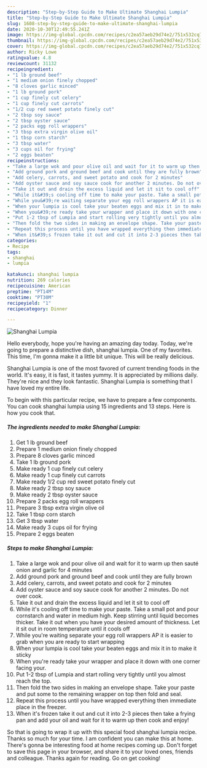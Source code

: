 ```yaml
---
description: "Step-by-Step Guide to Make Ultimate Shanghai Lumpia"
title: "Step-by-Step Guide to Make Ultimate Shanghai Lumpia"
slug: 1608-step-by-step-guide-to-make-ultimate-shanghai-lumpia
date: 2020-10-30T12:49:55.241Z
image: https://img-global.cpcdn.com/recipes/c2ea57aeb29d74e2/751x532cq70/shanghai-lumpia-recipe-main-photo.jpg
thumbnail: https://img-global.cpcdn.com/recipes/c2ea57aeb29d74e2/751x532cq70/shanghai-lumpia-recipe-main-photo.jpg
cover: https://img-global.cpcdn.com/recipes/c2ea57aeb29d74e2/751x532cq70/shanghai-lumpia-recipe-main-photo.jpg
author: Ricky Lowe
ratingvalue: 4.8
reviewcount: 31132
recipeingredient:
- "1 lb ground beef"
- "1 medium onion finely chopped"
- "8 cloves garlic minced"
- "1 lb ground pork"
- "1 cup finely cut celery"
- "1 cup finely cut carrots"
- "1/2 cup red sweet potato finely cut"
- "2 tbsp soy sauce"
- "2 tbsp oyster sauce"
- "2 packs egg roll wrappers"
- "3 tbsp extra virgin olive oil"
- "1 tbsp corn starch"
- "3 tbsp water"
- "3 cups oil for frying"
- "2 eggs beaten"
recipeinstructions:
- "Take a large wok and pour olive oil and wait for it to warm up then sauté onion and garlic for 4 minutes"
- "Add ground pork and ground beef and cook until they are fully brown"
- "Add celery, carrots, and sweet potato and cook for 2 minutes"
- "Add oyster sauce and soy sauce cook for another 2 minutes. Do not over cook."
- "Take it out and drain the excess liquid and let it sit to cool off"
- "While it&#39;s cooling off time to make your paste. Take a small pot and pour cornstarch and water in medium high. Keep stirring until liquid becomes thicker. Take it out when you have your desired amount of thickness. Let it sit out in room temperature until it cools off"
- "While you&#39;re waiting separate your egg roll wrappers AP it is easier to grab when you are ready to start wrapping"
- "When your lumpia is cool take your beaten eggs and mix it in to make it sticky"
- "When you&#39;re ready take your wrapper and place it down with one corner facing your."
- "Put 1-2 tbsp of Lumpia and start rolling very tightly until you almost reach the top."
- "Then fold the two sides in making an envelope shape. Take your paste and put some to the remaining wrapper on top then fold and seal."
- "Repeat this process until you have wrapped everything then immediate place in the freezer."
- "When it&#39;s frozen take it out and cut it into 2-3 pieces then take a frying pan and add your oil and wait for it to warm up then cook and enjoy!"
categories:
- Recipe
tags:
- shanghai
- lumpia

katakunci: shanghai lumpia 
nutrition: 269 calories
recipecuisine: American
preptime: "PT14M"
cooktime: "PT30M"
recipeyield: "1"
recipecategory: Dinner

---
```



![Shanghai Lumpia](https://img-global.cpcdn.com/recipes/c2ea57aeb29d74e2/751x532cq70/shanghai-lumpia-recipe-main-photo.jpg)

Hello everybody, hope you're having an amazing day today. Today, we're going to prepare a distinctive dish, shanghai lumpia. One of my favorites. This time, I'm gonna make it a little bit unique. This will be really delicious.

Shanghai Lumpia is one of the most favored of current trending foods in the world. It's easy, it is fast, it tastes yummy. It is appreciated by millions daily. They're nice and they look fantastic. Shanghai Lumpia is something that I have loved my entire life.




To begin with this particular recipe, we have to prepare a few components. You can cook shanghai lumpia using 15 ingredients and 13 steps. Here is how you cook that.

<!--inarticleads1-->

##### The ingredients needed to make Shanghai Lumpia:

1. Get 1 lb ground beef
1. Prepare 1 medium onion finely chopped
1. Prepare 8 cloves garlic minced
1. Take 1 lb ground pork
1. Make ready 1 cup finely cut celery
1. Make ready 1 cup finely cut carrots
1. Make ready 1/2 cup red sweet potato finely cut
1. Make ready 2 tbsp soy sauce
1. Make ready 2 tbsp oyster sauce
1. Prepare 2 packs egg roll wrappers
1. Prepare 3 tbsp extra virgin olive oil
1. Take 1 tbsp corn starch
1. Get 3 tbsp water
1. Make ready 3 cups oil for frying
1. Prepare 2 eggs beaten




<!--inarticleads2-->

##### Steps to make Shanghai Lumpia:

1. Take a large wok and pour olive oil and wait for it to warm up then sauté onion and garlic for 4 minutes
1. Add ground pork and ground beef and cook until they are fully brown
1. Add celery, carrots, and sweet potato and cook for 2 minutes
1. Add oyster sauce and soy sauce cook for another 2 minutes. Do not over cook.
1. Take it out and drain the excess liquid and let it sit to cool off
1. While it&#39;s cooling off time to make your paste. Take a small pot and pour cornstarch and water in medium high. Keep stirring until liquid becomes thicker. Take it out when you have your desired amount of thickness. Let it sit out in room temperature until it cools off
1. While you&#39;re waiting separate your egg roll wrappers AP it is easier to grab when you are ready to start wrapping
1. When your lumpia is cool take your beaten eggs and mix it in to make it sticky
1. When you&#39;re ready take your wrapper and place it down with one corner facing your.
1. Put 1-2 tbsp of Lumpia and start rolling very tightly until you almost reach the top.
1. Then fold the two sides in making an envelope shape. Take your paste and put some to the remaining wrapper on top then fold and seal.
1. Repeat this process until you have wrapped everything then immediate place in the freezer.
1. When it&#39;s frozen take it out and cut it into 2-3 pieces then take a frying pan and add your oil and wait for it to warm up then cook and enjoy!




So that is going to wrap it up with this special food shanghai lumpia recipe. Thanks so much for your time. I am confident you can make this at home. There's gonna be interesting food at home recipes coming up. Don't forget to save this page in your browser, and share it to your loved ones, friends and colleague. Thanks again for reading. Go on get cooking!
